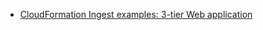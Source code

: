 - [CloudFormation Ingest examples: 3-tier Web application](https://docs.aws.amazon.com/ko_kr/managedservices/latest/appguide/cfn-ingest-ex-3-tier.html)